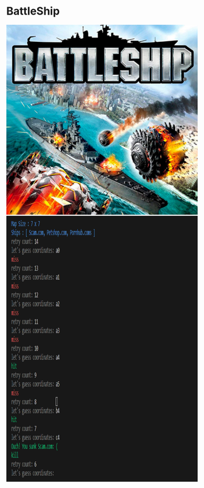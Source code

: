 # BattleShip
<div align="center">
<img src="https://github.com/caunhach/BattleShip/blob/main/battleship12-1648165141832.jpg" width="700" height="500">
</div>
<div align="center">
  <img src="https://github.com/caunhach/BattleShip/blob/main/scam.png" width="700" height=700">
</div>
